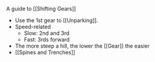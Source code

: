 A guide to [[Shifting Gears]]

- Use the 1st gear to [[Unparking]]. 
- Speed-related
	- Slow: 2nd and 3rd 
	- Fast: 3rds forward
- The more steep a hill, the lower the [[Gear]] the easier
- [[Spines and Trenches]]